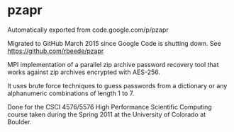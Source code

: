 # pzapr
Automatically exported from code.google.com/p/pzapr

Migrated to GitHub March 2015 since Google Code is shutting down. See https://github.com/rbeede/pzapr

MPI implementation of a parallel zip archive password recovery tool that works against zip archives encrypted with AES-256.

It uses brute force techniques to guess passwords from a dictionary or any alphanumeric combinations of length 1 to 7.

Done for the CSCI 4576/5576 High Performance Scientific Computing course taken during the Spring 2011 at the University of Colorado at Boulder.
